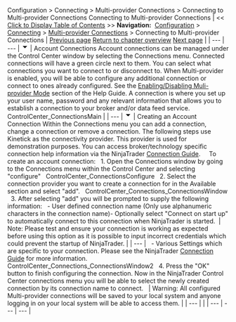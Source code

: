﻿
Configuration \> Connecting \> Multi\-provider Connections \> Connecting to Multi\-provider Connections
Connecting to Multi\-provider Connections
| \<\< [Click to Display Table of Contents](connecting-to-multi-provider-c.md) \>\> **Navigation:**     [Configuration](configuration.md) \> [Connecting](connecting.md) \> [Multi\-provider Connections](multi-provider-connections.md) \> Connecting to Multi\-provider Connections | [Previous page](multi-provider-connections.md) [Return to chapter overview](multi-provider-connections.md) [Next page](connecting_to_kinetick.md) |
| --- | --- |
![tog_minus](tog_minus.gif)
| Account Connections Account connections can be managed under the Control Center window by selecting the Connections menu. Connected connections will have a green circle next to them. You can select what connections you want to connect to or disconnect to. When Multi\-provider is enabled, you will be able to configure any additional connection or connect to ones already configured. See the [Enabling/Disabling Muli\-provider Mode](enabling_disabling-multi-provi.md) section of the Help Guide. A connection is where you set up your user name, password and any relevant information that allows you to establish a connection to your broker and/or data feed service.   ControlCenter_ConnectionsMain |
| --- |
![tog_minus](tog_minus.gif)
| Creating an Account Connection Within the Connections menu you can add a connection, change a connection or remove a connection. The following steps use Kinetick as the connectivity provider. This provider is used for demonstration purposes. You can access broker/technology specific connection help information via the NinjaTrader [Connection Guide](https://ninjatrader.com/Help-Connection-Guides).      To create an account connection:   1\. Open the Connections window by going to the Connections menu within the Control Center and selecting "configure"   ControlCenter_ConnectionsConfigure   2\. Select the connection provider you want to create a connection for in the Available section and select "add".   ControlCenter_Connections_ConnectionsWindow   3\. After selecting "add" you will be prompted to supply the following information:   - User defined connection name (Only use alphanumeric characters in the connection name)- Optionally select "Connect on start up" to automatically connect to this connection when NinjaTrader is started.    | Note: Please test and ensure your connection is working as expected before using this option as it is possible to input incorrect credentials which could prevent the startup of NinjaTrader. | | --- |      - Various Settings which are specific to your connection. Please see the NinjaTrader [Connection Guide](https://ninjatrader.com/Help-Connection-Guides) for more information.  ControlCenter_Connections_ConnectionsWindow2   4\. Press the "OK" button to finish configuring the connection. Now in the NinjaTrader Control Center connections menu you will be able to select the newly created connection by its connection name to connect.      | Warning: All configured Multi\-provider connections will be saved to your local system and anyone logging in on your local system will be able to access them. | | --- | |
| --- | --- | --- |
